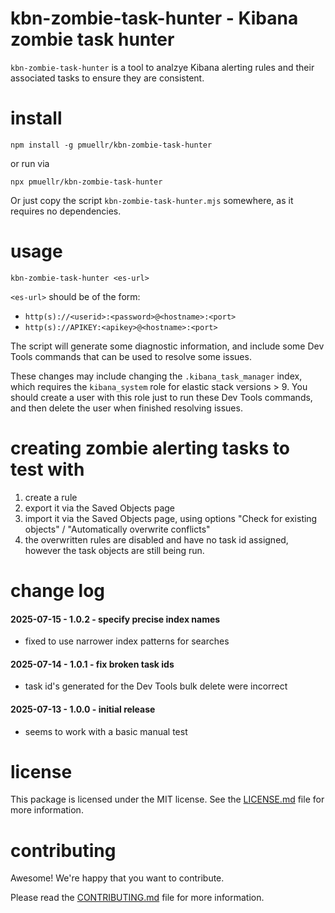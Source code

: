 kbn-zombie-task-hunter - Kibana zombie task hunter
================================================================================

`kbn-zombie-task-hunter` is a tool to analzye Kibana alerting rules
and their associated tasks to ensure they are consistent.


install
================================================================================

    npm install -g pmuellr/kbn-zombie-task-hunter

or run via

    npx pmuellr/kbn-zombie-task-hunter

Or just copy the script `kbn-zombie-task-hunter.mjs` somewhere, as it
requires no dependencies.
    

usage
================================================================================

    kbn-zombie-task-hunter <es-url>
    
`<es-url>` should be of the form:

- `http(s)://<userid>:<password>@<hostname>:<port>`
- `http(s)://APIKEY:<apikey>@<hostname>:<port>`

The script will generate some diagnostic information, and include some
Dev Tools commands that can be used to resolve some issues.

These changes may include changing the `.kibana_task_manager` index,
which requires the `kibana_system` role for elastic stack versions > 9.
You should create a user with this role just to run these Dev Tools
commands, and then delete the user when finished resolving issues.


creating zombie alerting tasks to test with
================================================================================

1. create a rule
2. export it via the Saved Objects page
3. import it via the Saved Objects page, using options "Check for existing
   objects" / "Automatically overwrite conflicts"
4. the overwritten rules are disabled and have no task id assigned, however
   the task objects are still being run.


change log
================================================================================

#### 2025-07-15 - 1.0.2 - specify precise index names

- fixed to use narrower index patterns for searches

#### 2025-07-14 - 1.0.1 - fix broken task ids

- task id's generated for the Dev Tools bulk delete were incorrect

#### 2025-07-13 - 1.0.0 - initial release

- seems to work with a basic manual test


license
================================================================================

This package is licensed under the MIT license.  See the [LICENSE.md][] file
for more information.


contributing
================================================================================

Awesome!  We're happy that you want to contribute.

Please read the [CONTRIBUTING.md][] file for more information.


[LICENSE.md]: LICENSE.md
[CONTRIBUTING.md]: CONTRIBUTING.md
[CHANGELOG.md]: CHANGELOG.md